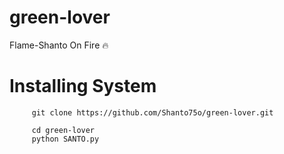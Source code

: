 # green-lover
Flame-Shanto On Fire 🔥

# Installing System

         git clone https://github.com/Shanto75o/green-lover.git

         cd green-lover
         python SANTO.py
